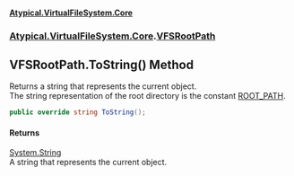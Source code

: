 #### [Atypical.VirtualFileSystem.Core](VirtualFileSystem.md 'VirtualFileSystem')
### [Atypical.VirtualFileSystem.Core](VirtualFileSystem.md#Atypical.VirtualFileSystem.Core 'Atypical.VirtualFileSystem.Core').[VFSRootPath](VFSRootPath.md 'Atypical.VirtualFileSystem.Core.VFSRootPath')

## VFSRootPath.ToString() Method

Returns a string that represents the current object.  
The string representation of the root directory is the constant [ROOT_PATH](VFS.ROOT_PATH.md 'Atypical.VirtualFileSystem.Core.VFS.ROOT_PATH').

```csharp
public override string ToString();
```

#### Returns
[System.String](https://docs.microsoft.com/en-us/dotnet/api/System.String 'System.String')  
A string that represents the current object.